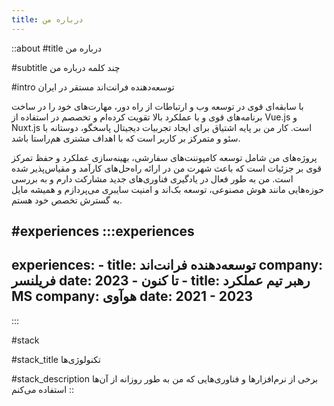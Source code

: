 ```yaml
---
title: درباره من
---
```


::about
#title
درباره من

#subtitle
چند کلمه درباره من

#intro
توسعه‌دهنده فرانت‌اند مستقر در ایران

با سابقه‌ای قوی در توسعه وب و ارتباطات از راه دور، مهارت‌های خود را در ساخت برنامه‌های قوی و با عملکرد بالا تقویت کرده‌ام و تخصصم در استفاده از Vue.js و Nuxt.js است. کار من بر پایه اشتیاق برای ایجاد تجربیات دیجیتال پاسخگو، دوستانه با سئو و متمرکز بر کاربر است که با اهداف مشتری هم‌راستا باشد.

پروژه‌های من شامل توسعه کامپوننت‌های سفارشی، بهینه‌سازی عملکرد و حفظ تمرکز قوی بر جزئیات است که باعث شهرت من در ارائه راه‌حل‌های کارآمد و مقیاس‌پذیر شده است. من به طور فعال در یادگیری فناوری‌های جدید مشارکت دارم و به بررسی حوزه‌هایی مانند هوش مصنوعی، توسعه بک‌اند و امنیت سایبری می‌پردازم و همیشه مایل به گسترش تخصص خود هستم.

#experiences
  :::experiences
  ---
  experiences:
    - title: توسعه‌دهنده فرانت‌اند
      company: فریلنسر
      date: 2023 - تا کنون
    - title: رهبر تیم عملکرد MS
      company: هوآوی
      date: 2021 - 2023
  ---
  :::

#stack

#stack_title
تکنولوژی‌ها

#stack_description
برخی از نرم‌افزارها و فناوری‌هایی که من به طور روزانه از آن‌ها استفاده می‌کنم
::
